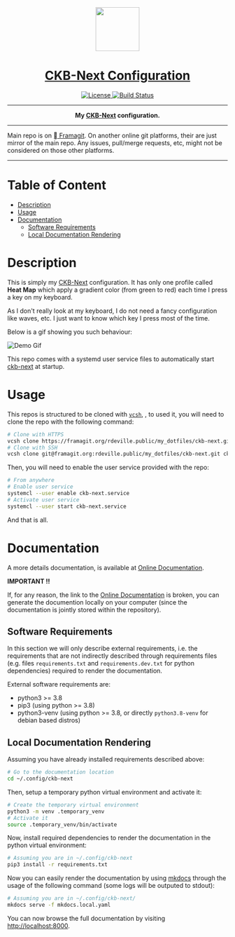 <div align="center" style="text-align: center;">
  <!-- Project Title -->
  <a href="https://framagit.org/rdeville.public/my_dotfiles/ckb_next">
    <img src="docs/assets/img/logo.png" width="100px">
    <h1>CKB-Next Configuration</h1>
  </a>

  <a href="https://opensource.org/licenses/MIT">
    <img alt="License" src="https://img.shields.io/badge/Licence-MIT-informational?style=flat-square&logo=appveyor">
  </a>
  <a href="https://framagit.org/rdeville.public/my_dotfiles/ckb_next/commits/master">
    <img alt="Build Status" src="https://framagit.org/rdeville.public/my_dotfiles/ckb_next/badges/master/pipeline.svg?style=flat-square&logo=appveyor">
  </a>
</div>

--------------------------------------------------------------------------------

<div align="center" style="text-align: center;">
<b>My <a href="https://github.com/ckb-next/ckb-next">CKB-Next</a>
configuration.</b>
</div>

--------------------------------------------------------------------------------

Main repo is on [ Framagit][repo_url]. On another online git platforms,
their are just mirror of the main repo. Any issues, pull/merge requests, etc,
might not be considered on those other platforms.

--------------------------------------------------------------------------------


# Table of Content

* [Description](#description)
* [Usage](#usage)
* [Documentation](#documentation)
  * [Software Requirements](#software-requirements)
  * [Local Documentation Rendering](#local-documentation-rendering)

# Description

This is simply my [CKB-Next][ckb-next] configuration. It has only one profile
called **Heat Map** which apply a gradient color (from green to red) each time I
press a key on my keyboard.

As I don't really look at my keyboard, I do not need a fancy configuration like
waves, etc. I just want to know which key I press most of the time.

Below is a gif showing you such behaviour:

![Demo Gif][demo.gif]

This repo comes with a systemd user service files to automatically start
[ckb-next][ckb-next] at startup.

# Usage

This repos is structured to be cloned with [`vcsh`][vcsh], , to used it, you
will need to clone the repo with the following command:

```bash
# Clone with HTTPS
vcsh clone https://framagit.org/rdeville.public/my_dotfiles/ckb-next.git ckb-next
# Clone with SSH
vcsh clone git@framagit.org:rdeville.public/my_dotfiles/ckb-next.git ckb-next
```

Then, you will need to enable the user service provided with the repo:

```bash
# From anywhere
# Enable user service
systemcl --user enable ckb-next.service
# Activate user service
systemcl --user start ckb-next.service
```

And that is all.

# Documentation

A more details documentation, is available at [Online
Documentation][repo_online_documentation].

**IMPORTANT !!**

If, for any reason, the link to the [Online
Documentation][repo_online_documentation] is broken, you can generate the
documention locally on your computer (since the documentation is jointly stored
within the repository).

## Software Requirements

In this section we will only describe external requirements, i.e. the
requirements that are not indirectly described through requirements files
(e.g.  files `requirements.txt` and `requirements.dev.txt` for python
dependencies) required to render the documentation.

External software requirements are:

  - python3 >= 3.8
  - pip3 (using python >= 3.8)
  - python3-venv (using python >= 3.8, or directly `python3.8-venv` for debian
    based distros)

## Local Documentation Rendering

Assuming you have already installed requirements described above:

```bash
# Go to the documentation location
cd ~/.config/ckb-next
```

Then, setup a temporary python virtual environment and activate it:

```bash
# Create the temporary virtual environment
python3 -m venv .temporary_venv
# Activate it
source .temporary_venv/bin/activate
```
Now, install required dependencies to render the documentation in the python
virtual environment:

```bash
# Assuming you are in ~/.config/ckb-next
pip3 install -r requirements.txt
```

Now you can easily render the documentation by using [mkdocs][mkdocs] through
the usage of the following command (some logs will be outputed to stdout):

```bash
# Assuming you are in ~/.config/ckb-next/
mkdocs serve -f mkdocs.local.yaml
```

You can now browse the full documentation by visiting
[http://localhost:8000][localhost].


[repo_url]: https://framagit.org/rdeville.public/my_dotfiles/ckb_next
[repo_online_documentation]: https://docs.romaindeville.fr/my_dotfiles/ckb_next
[vcsh]: https://github.com/RichiH/vcsh
[mkdocs]: https://www.mkdocs.org/
[localhost]: http://localhost:8000
[ckb-next]: https://github.com/ckb-next/ckb-next
[demo.gif]: docs/assets/img/demo.gif
